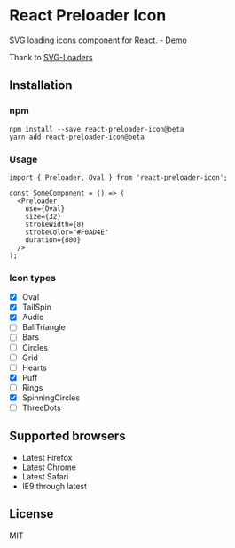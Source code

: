 # React Preloader Icon

SVG loading icons component for React. - [Demo](http://uyeong.github.io/react-preloader-icon)

Thank to [SVG-Loaders](https://github.com/SamHerbert/SVG-Loaders)

## Installation

### npm

```
npm install --save react-preloader-icon@beta
yarn add react-preloader-icon@beta
```

### Usage

```
import { Preloader, Oval } from 'react-preloader-icon';

const SomeComponent = () => (
  <Preloader
    use={Oval}
    size={32}
    strokeWidth={8}
    strokeColor="#F0AD4E"
    duration={800}
  /> 
);
```

### Icon types

- [x] Oval
- [x] TailSpin
- [x] Audio
- [ ] BallTriangle
- [ ] Bars
- [ ] Circles
- [ ] Grid
- [ ] Hearts
- [x] Puff
- [ ] Rings
- [x] SpinningCircles
- [ ] ThreeDots

## Supported browsers

  * Latest Firefox
  * Latest Chrome
  * Latest Safari
  * IE9 through latest

## License

MIT
